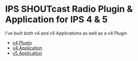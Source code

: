 # IPS SHOUTcast Radio Plugin & Application for IPS 4 & 5

I've built both v4 and v5 Applications as well as a v4 Plugin

- <a href="https://github.com/gaza1994/IPS4-SHOUTcast-Plugin">v4 Plugin</a>
- <a href="https://github.com/gaza1994/IPS-Radio-Application">v4 Application</a>
- <a href="https://github.com/gaza1994/IPS-Radio-Application/tree/v5">v5 Application</a>
